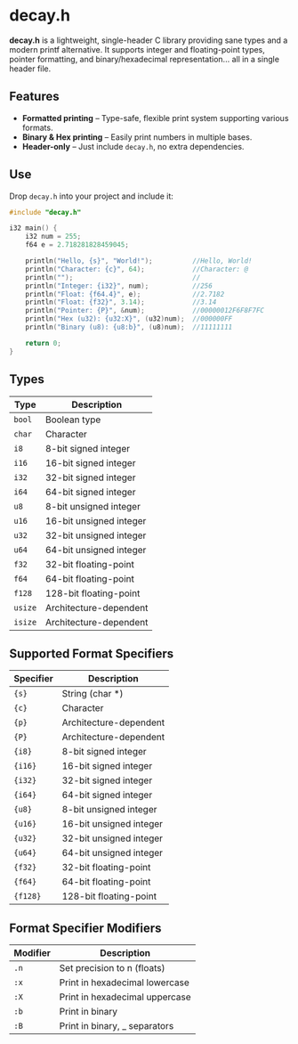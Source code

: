 # decay.h

**decay.h** is a lightweight, single-header C library providing sane types and a modern printf alternative. It supports integer and floating-point types, pointer formatting, and binary/hexadecimal representation... all in a single header file.

## Features

- **Formatted printing** – Type-safe, flexible print system supporting various formats.
- **Binary & Hex printing** – Easily print numbers in multiple bases.
- **Header-only** – Just include `decay.h`, no extra dependencies.

## Use

Drop `decay.h` into your project and include it:

```c
#include "decay.h"

i32 main() {
    i32 num = 255;
    f64 e = 2.718281828459045;

    println("Hello, {s}", "World!");          //Hello, World!
    println("Character: {c}", 64);            //Character: @
    println("");                              //
    println("Integer: {i32}", num);           //256
    println("Float: {f64.4}", e);             //2.7182
    println("Float: {f32}", 3.14);            //3.14
    println("Pointer: {P}", &num);            //00000012F6F8F7FC
    println("Hex (u32): {u32:X}", (u32)num);  //000000FF
    println("Binary (u8): {u8:b}", (u8)num);  //11111111

    return 0;
}
```

## Types

| Type    | Description             |
| ------- | ----------------------- |
| `bool`  | Boolean type            |
| `char`  | Character               |
| `i8`    | 8-bit signed integer    |
| `i16`   | 16-bit signed integer   |
| `i32`   | 32-bit signed integer   |
| `i64`   | 64-bit signed integer   |
| `u8`    | 8-bit unsigned integer  |
| `u16`   | 16-bit unsigned integer |
| `u32`   | 32-bit unsigned integer |
| `u64`   | 64-bit unsigned integer |
| `f32`   | 32-bit floating-point   |
| `f64`   | 64-bit floating-point   |
| `f128`  | 128-bit floating-point  |
| `usize` | Architecture-dependent  |
| `isize` | Architecture-dependent  |

## Supported Format Specifiers

| Specifier | Description             |
| --------- | ----------------------- |
| `{s}`     | String (char *)         |
| `{c}`     | Character               |
| `{p}`     | Architecture-dependent  |
| `{P}`     | Architecture-dependent  |
| `{i8}`    | 8-bit signed integer    |
| `{i16}`   | 16-bit signed integer   |
| `{i32}`   | 32-bit signed integer   |
| `{i64}`   | 64-bit signed integer   |
| `{u8}`    | 8-bit unsigned integer  |
| `{u16}`   | 16-bit unsigned integer |
| `{u32}`   | 32-bit unsigned integer |
| `{u64}`   | 64-bit unsigned integer |
| `{f32}`   | 32-bit floating-point   |
| `{f64}`   | 64-bit floating-point   |
| `{f128}`  | 128-bit floating-point  |

## Format Specifier Modifiers

| Modifier | Description                    |
| -------- | ------------------------------ |
| `.n`     | Set precision to n (floats)    |
| `:x`     | Print in hexadecimal lowercase |
| `:X`     | Print in hexadecimal uppercase |
| `:b`     | Print in binary                |
| `:B`     | Print in binary, _ separators  |






